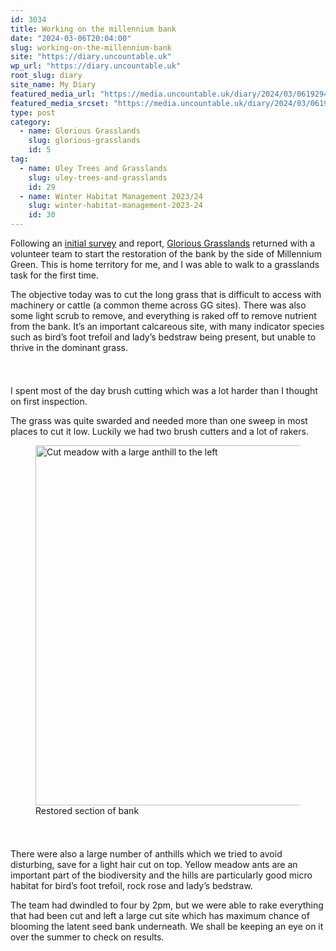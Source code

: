 ```yaml
---
id: 3034
title: Working on the millennium bank
date: "2024-03-06T20:04:00"
slug: working-on-the-millennium-bank
site: "https://diary.uncountable.uk"
wp_url: "https://diary.uncountable.uk"
root_slug: diary
site_name: My Diary
featured_media_url: "https://media.uncountable.uk/diary/2024/03/06192949/IMG20240306143154.webp"
featured_media_srcset: "https://media.uncountable.uk/diary/2024/03/06192949/IMG20240306143154-300x139.webp 300w, https://media.uncountable.uk/diary/2024/03/06192949/IMG20240306143154-1024x473.webp 1024w, https://media.uncountable.uk/diary/2024/03/06192949/IMG20240306143154-150x150.webp 150w, https://media.uncountable.uk/diary/2024/03/06192949/IMG20240306143154-640x296.webp 640w, https://media.uncountable.uk/diary/2024/03/06192949/IMG20240306143154.webp 2000w"
type: post
category:
  - name: Glorious Grasslands
    slug: glorious-grasslands
    id: 5
tag:
  - name: Uley Trees and Grasslands
    slug: uley-trees-and-grasslands
    id: 29
  - name: Winter Habitat Management 2023/24
    slug: winter-habitat-management-2023-24
    id: 30
---
```



<p>Following an <a href="https://diary.uncountable.uk/2023/11/community-grasslands/">initial survey</a> and report, <a href="https://www.cotswoldsaonb.org.uk/looking-after/our-grasslands-projects/glorious-cotswolds-grasslands/">Glorious Grasslands</a> returned with a volunteer team to start the restoration of the bank by the side of Millennium Green.  This is home territory for me, and I was able to walk to a grasslands task for the first time.</p>



<p>The objective today was to cut the long grass that is difficult to access with machinery or cattle (a common theme across GG sites).  There was also some light scrub to remove, and everything is raked off to remove nutrient from the bank.  It&#8217;s an important calcareous site, with many indicator species such as bird&#8217;s foot trefoil and lady&#8217;s bedstraw being present, but unable to thrive in the dominant grass.</p>


<style>.kb-row-layout-id3034_d9459b-29 > .kt-row-column-wrap{align-content:start;}:where(.kb-row-layout-id3034_d9459b-29 > .kt-row-column-wrap) > .wp-block-kadence-column{justify-content:start;}.kb-row-layout-id3034_d9459b-29 > .kt-row-column-wrap{column-gap:var(--global-kb-gap-md, 2rem);row-gap:var(--global-kb-gap-md, 2rem);padding-top:var(--global-kb-spacing-sm, 1.5rem);padding-bottom:var(--global-kb-spacing-sm, 1.5rem);grid-template-columns:repeat(2, minmax(0, 1fr));}.kb-row-layout-id3034_d9459b-29 > .kt-row-layout-overlay{opacity:0.30;}@media all and (max-width: 1024px){.kb-row-layout-id3034_d9459b-29 > .kt-row-column-wrap{grid-template-columns:repeat(2, minmax(0, 1fr));}}@media all and (max-width: 767px){.kb-row-layout-id3034_d9459b-29 > .kt-row-column-wrap{grid-template-columns:minmax(0, 1fr);}}</style><div class="kb-row-layout-wrap kb-row-layout-id3034_d9459b-29 alignnone wp-block-kadence-rowlayout"><div class="kt-row-column-wrap kt-has-2-columns kt-row-layout-equal kt-tab-layout-inherit kt-mobile-layout-row kt-row-valign-top">
<style>.kadence-column3034_2dc2d5-62 > .kt-inside-inner-col,.kadence-column3034_2dc2d5-62 > .kt-inside-inner-col:before{border-top-left-radius:0px;border-top-right-radius:0px;border-bottom-right-radius:0px;border-bottom-left-radius:0px;}.kadence-column3034_2dc2d5-62 > .kt-inside-inner-col{column-gap:var(--global-kb-gap-sm, 1rem);}.kadence-column3034_2dc2d5-62 > .kt-inside-inner-col{flex-direction:column;}.kadence-column3034_2dc2d5-62 > .kt-inside-inner-col > .aligncenter{width:100%;}.kadence-column3034_2dc2d5-62 > .kt-inside-inner-col:before{opacity:0.3;}.kadence-column3034_2dc2d5-62{position:relative;}@media all and (max-width: 1024px){.kadence-column3034_2dc2d5-62 > .kt-inside-inner-col{flex-direction:column;justify-content:center;}}@media all and (max-width: 767px){.kadence-column3034_2dc2d5-62 > .kt-inside-inner-col{flex-direction:column;justify-content:center;}}</style>
<div class="wp-block-kadence-column kadence-column3034_2dc2d5-62"><div class="kt-inside-inner-col">
<p>I spent most of the day brush cutting which was a lot harder than I thought on first inspection.</p>



<p>The grass was quite swarded and needed more than one sweep in most places to cut it low.  Luckily we had two brush cutters and a lot of rakers.</p>
</div></div>


<style>.kadence-column3034_dbfa28-fb > .kt-inside-inner-col,.kadence-column3034_dbfa28-fb > .kt-inside-inner-col:before{border-top-left-radius:0px;border-top-right-radius:0px;border-bottom-right-radius:0px;border-bottom-left-radius:0px;}.kadence-column3034_dbfa28-fb > .kt-inside-inner-col{column-gap:var(--global-kb-gap-sm, 1rem);}.kadence-column3034_dbfa28-fb > .kt-inside-inner-col{flex-direction:column;}.kadence-column3034_dbfa28-fb > .kt-inside-inner-col > .aligncenter{width:100%;}.kadence-column3034_dbfa28-fb > .kt-inside-inner-col:before{opacity:0.3;}.kadence-column3034_dbfa28-fb{position:relative;}@media all and (max-width: 1024px){.kadence-column3034_dbfa28-fb > .kt-inside-inner-col{flex-direction:column;justify-content:center;}}@media all and (max-width: 767px){.kadence-column3034_dbfa28-fb > .kt-inside-inner-col{flex-direction:column;justify-content:center;}}</style>
<div class="wp-block-kadence-column kadence-column3034_dbfa28-fb"><div class="kt-inside-inner-col">
<figure class="wp-block-image size-large"><img loading="lazy" decoding="async" width="1024" height="576" src="https://media.uncountable.uk/diary/2024/03/06192948/IMG20240306143138-1024x576.webp" alt="Cut meadow with a large anthill to the left" class="wp-image-3035" srcset="https://media.uncountable.uk/diary/2024/03/06192948/IMG20240306143138-1024x576.webp 1024w, https://media.uncountable.uk/diary/2024/03/06192948/IMG20240306143138-300x169.webp 300w, https://media.uncountable.uk/diary/2024/03/06192948/IMG20240306143138-640x360.webp 640w, https://media.uncountable.uk/diary/2024/03/06192948/IMG20240306143138.webp 2000w" sizes="auto, (max-width: 1024px) 100vw, 1024px" /><figcaption class="wp-element-caption">Restored section of bank </figcaption></figure>
</div></div>

</div></div>


<p>There were also a large number of anthills which we tried to avoid disturbing, save for a light hair cut on top.  Yellow meadow ants are an important part of the biodiversity and the hills are particularly good micro habitat for bird&#8217;s foot trefoil, rock rose and lady&#8217;s bedstraw.</p>



<p>The team had dwindled to four by 2pm, but we were able to rake everything that had been cut and left a large cut site which has maximum chance of blooming the latent seed bank underneath.  We shall be keeping an eye on it over the summer to check on results.</p>
